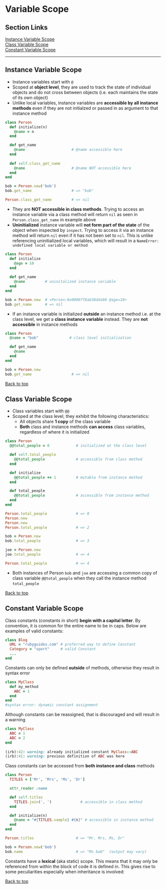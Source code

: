 # Variable Scope
## Section Links
[Instance Variable Scope](#instance-variable-scope)\
[Class Variable Scope](#class-variable-scope)\
[Constant Variable Scope](#constant-variable-scope)

---

## Instance Variable Scope
- Instance variables start with `@` 
- Scoped at **object level**, they are used to track the state of individual objects and do not cross between objects (i.e. each maintains the state of its own object)
- Unlike local variables, instance variables are **accessible by all instance methods** even if they are not initialzed or passed in as argument to that instance method 
```ruby
class Person
  def initialize(n)
    @name = n
  end

  def get_name
    @name                     # @name accessible here
  end
	
  def self.class_get_name
    @name                     # @name NOT accessible here
  end
end

bob = Person.new('bob')
bob.get_name                  # => "bob"

Person.class_get_name         # => nil
```
- They are **NOT accessible in class methods**. Trying to access an instance variable via a class method will return `nil` as seen in `Person.class_get_name` in example above
- **Uninitialized** instance variable will **not form part of the state** of the object when inspected by `inspect`. Trying to access it via an instance method will return `nil` even if it has not been set to `nil`. This is unlike referencing uninitialized local variables, which will result in a `NameError: undefined local variable or method`
```ruby
class Person
  def initialize
	@age = 10
  end
	
  def get_name
    @name         # uninitalized instance variable
  end
end

bob = Person.new  # <Person:0x00007f8ab38dda98 @age=10>
bob.get_name      # => nil
```

- If an instance variable is initialized **outside** an instance method i.e. at the class level, we get a **class instance variable** instead. They are **not accessible** in instance methods
```ruby
class Person
  @name = "bob"              # class level initialization

  def get_name
    @name
  end
end

bob = Person.new
bob.get_name                  # => nil
```

[Back to top](#section-links)


## Class Variable Scope
- Class variables start with `@@`
- Scoped at the class level, they exhibit the following characteristics:
	- All objects share **1 copy** of the class variable
	- **Both** class and instance methods **can access** class variables, regardless of where it is initialized
```ruby
class Person
  @@total_people = 0            # initialized at the class level

  def self.total_people
    @@total_people              # accessible from class method
  end

  def initialize
    @@total_people += 1         # mutable from instance method
  end

  def total_people
    @@total_people              # accessible from instance method
  end
end

Person.total_people             # => 0
Person.new
Person.new
Person.total_people             # => 2

bob = Person.new
bob.total_people                # => 3

joe = Person.new
joe.total_people                # => 4

Person.total_people             # => 4
```
- Both instances of Person `bob` and `joe` are accessing a common copy of class variable `@@total_people` when they call the instance method `total_people`

[Back to top](#section-links)


## Constant Variable Scope
Class constants (constants in short) **begin with a capital letter**. By convention, it is common for the entire name to be in caps. Below are examples of valid constants:
```Ruby
class Blog
  URL = "rubyguides.com" # preferred way to define Constant 
  Category = "sport"     # valid Constant 
  ...
end
```

Constants can only be defined **outside** of methods, otherwise they result in syntax error
```Ruby
class MyClass
  def my_method
    ABC = 1
  end
end
#syntax error: dynamic constant assignment
``` 

Although constants can be reassigned, that is discouraged and will result in a warning
```Ruby
class MyClass
  ABC = 1
  ABC = 2
end
      
(irb):42: warning: already initialized constant MyClass::ABC
(irb):41: warning: previous definition of ABC was here
```


Class constants can be accessed from **both instance and class** methods
```ruby
class Person
  TITLES = ['Mr', 'Mrs', 'Ms', 'Dr']

  attr_reader :name

  def self.titles
    TITLES.join(', ')             # accessible in class method
  end

  def initialize(n)
    @name = "#{TITLES.sample} #{n}" # accessible in instance method
  end
end

Person.titles                   # => "Mr, Mrs, Ms, Dr"

bob = Person.new('bob')
bob.name                        # => "Ms bob"  (output may vary)
``` 

Constants have a **lexical** (aka static) scope. This means that it may only be referenced from within the block of code it is defined in. This gives rise to some peculiarities especially when inheritance is involved:

[Back to top](#section-links)